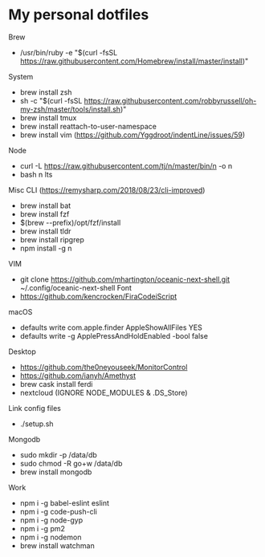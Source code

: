 # My personal dotfiles

Brew
- /usr/bin/ruby -e "$(curl -fsSL https://raw.githubusercontent.com/Homebrew/install/master/install)"

System
- brew install zsh
- sh -c "$(curl -fsSL https://raw.githubusercontent.com/robbyrussell/oh-my-zsh/master/tools/install.sh)"
- brew install tmux
- brew install reattach-to-user-namespace
- brew install vim (https://github.com/Yggdroot/indentLine/issues/59)

Node
- curl -L https://raw.githubusercontent.com/tj/n/master/bin/n -o n
- bash n lts

Misc CLI (https://remysharp.com/2018/08/23/cli-improved)
- brew install bat
- brew install fzf
- $(brew --prefix)/opt/fzf/install
- brew install tldr
- brew install ripgrep
- npm install -g n

VIM
- git clone https://github.com/mhartington/oceanic-next-shell.git ~/.config/oceanic-next-shell
Font
- https://github.com/kencrocken/FiraCodeiScript

macOS
- defaults write com.apple.finder AppleShowAllFiles YES
- defaults write -g ApplePressAndHoldEnabled -bool false

Desktop
- https://github.com/the0neyouseek/MonitorControl
- https://github.com/ianyh/Amethyst
- brew cask install ferdi
- nextcloud (IGNORE NODE_MODULES & .DS_Store)

Link config files
- ./setup.sh

Mongodb
- sudo mkdir -p /data/db
- sudo chmod -R go+w /data/db
- brew install mongodb

Work
- npm i -g babel-eslint eslint
- npm i -g code-push-cli
- npm i -g node-gyp
- npm i -g pm2
- npm i -g nodemon
- brew install watchman

